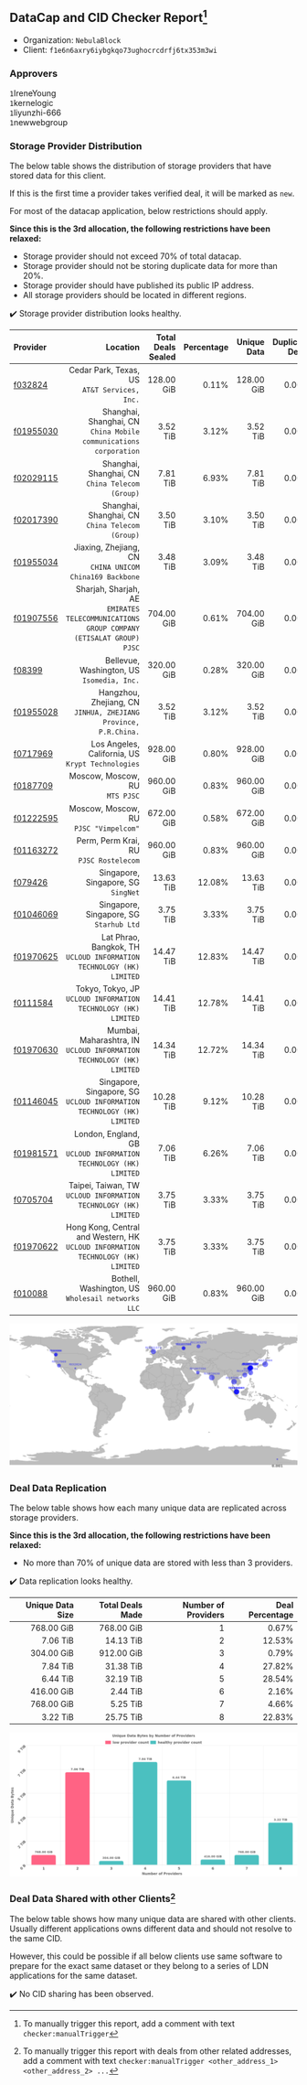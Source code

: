 ## DataCap and CID Checker Report[^1]
 - Organization: `NebulaBlock`
 - Client: `f1e6n6axry6iybgkqo73ughocrcdrfj6tx353m3wi`
### Approvers
`1`IreneYoung<br/>`1`kernelogic<br/>`1`liyunzhi-666<br/>`1`newwebgroup


### Storage Provider Distribution
The below table shows the distribution of storage providers that have stored data for this client.

If this is the first time a provider takes verified deal, it will be marked as `new`.

For most of the datacap application, below restrictions should apply.

**Since this is the 3rd allocation, the following restrictions have been relaxed:**
 - Storage provider should not exceed 70% of total datacap.
 - Storage provider should not be storing duplicate data for more than 20%.
 - Storage provider should have published its public IP address.
 - All storage providers should be located in different regions.

✔️ Storage provider distribution looks healthy.

| Provider                                              |                                                                                   Location | Total Deals Sealed | Percentage | Unique Data | Duplicate Deals |
| :---------------------------------------------------- | -----------------------------------------------------------------------------------------: | -----------------: | ---------: | ----------: | --------------: |
| [f032824](https://filfox.info/en/address/f032824)     |                                            Cedar Park, Texas, US<br/>`AT&T Services, Inc.` |         128.00 GiB |      0.11% |  128.00 GiB |           0.00% |
| [f01955030](https://filfox.info/en/address/f01955030) |                       Shanghai, Shanghai, CN<br/>`China Mobile communications corporation` |           3.52 TiB |      3.12% |    3.52 TiB |           0.00% |
| [f02029115](https://filfox.info/en/address/f02029115) |                                         Shanghai, Shanghai, CN<br/>`China Telecom (Group)` |           7.81 TiB |      6.93% |    7.81 TiB |           0.00% |
| [f02017390](https://filfox.info/en/address/f02017390) |                                         Shanghai, Shanghai, CN<br/>`China Telecom (Group)` |           3.50 TiB |      3.10% |    3.50 TiB |           0.00% |
| [f01955034](https://filfox.info/en/address/f01955034) |                                 Jiaxing, Zhejiang, CN<br/>`CHINA UNICOM China169 Backbone` |           3.48 TiB |      3.09% |    3.48 TiB |           0.00% |
| [f01907556](https://filfox.info/en/address/f01907556) | Sharjah, Sharjah, AE<br/>`EMIRATES TELECOMMUNICATIONS GROUP COMPANY (ETISALAT GROUP) PJSC` |         704.00 GiB |      0.61% |  704.00 GiB |           0.00% |
| [f08399](https://filfox.info/en/address/f08399)       |                                              Bellevue, Washington, US<br/>`Isomedia, Inc.` |         320.00 GiB |      0.28% |  320.00 GiB |           0.00% |
| [f01955028](https://filfox.info/en/address/f01955028) |                         Hangzhou, Zhejiang, CN<br/>`JINHUA, ZHEJIANG Province, P.R.China.` |           3.52 TiB |      3.12% |    3.52 TiB |           0.00% |
| [f0717969](https://filfox.info/en/address/f0717969)   |                                       Los Angeles, California, US<br/>`Krypt Technologies` |         928.00 GiB |      0.80% |  928.00 GiB |           0.00% |
| [f0187709](https://filfox.info/en/address/f0187709)   |                                                          Moscow, Moscow, RU<br/>`MTS PJSC` |         960.00 GiB |      0.83% |  960.00 GiB |           0.00% |
| [f01222595](https://filfox.info/en/address/f01222595) |                                                  Moscow, Moscow, RU<br/>`PJSC "Vimpelcom"` |         672.00 GiB |      0.58% |  672.00 GiB |           0.00% |
| [f01163272](https://filfox.info/en/address/f01163272) |                                                  Perm, Perm Krai, RU<br/>`PJSC Rostelecom` |         960.00 GiB |      0.83% |  960.00 GiB |           0.00% |
| [f079426](https://filfox.info/en/address/f079426)     |                                                     Singapore, Singapore, SG<br/>`SingNet` |          13.63 TiB |     12.08% |   13.63 TiB |           0.00% |
| [f01046069](https://filfox.info/en/address/f01046069) |                                                 Singapore, Singapore, SG<br/>`Starhub Ltd` |           3.75 TiB |      3.33% |    3.75 TiB |           0.00% |
| [f01970625](https://filfox.info/en/address/f01970625) |                    Lat Phrao, Bangkok, TH<br/>`UCLOUD INFORMATION TECHNOLOGY (HK) LIMITED` |          14.47 TiB |     12.83% |   14.47 TiB |           0.00% |
| [f0111584](https://filfox.info/en/address/f0111584)   |                          Tokyo, Tokyo, JP<br/>`UCLOUD INFORMATION TECHNOLOGY (HK) LIMITED` |          14.41 TiB |     12.78% |   14.41 TiB |           0.00% |
| [f01970630](https://filfox.info/en/address/f01970630) |                   Mumbai, Maharashtra, IN<br/>`UCLOUD INFORMATION TECHNOLOGY (HK) LIMITED` |          14.34 TiB |     12.72% |   14.34 TiB |           0.00% |
| [f01146045](https://filfox.info/en/address/f01146045) |                  Singapore, Singapore, SG<br/>`UCLOUD INFORMATION TECHNOLOGY (HK) LIMITED` |          10.28 TiB |      9.12% |   10.28 TiB |           0.00% |
| [f01981571](https://filfox.info/en/address/f01981571) |                       London, England, GB<br/>`UCLOUD INFORMATION TECHNOLOGY (HK) LIMITED` |           7.06 TiB |      6.26% |    7.06 TiB |           0.00% |
| [f0705704](https://filfox.info/en/address/f0705704)   |                        Taipei, Taiwan, TW<br/>`UCLOUD INFORMATION TECHNOLOGY (HK) LIMITED` |           3.75 TiB |      3.33% |    3.75 TiB |           0.00% |
| [f01970622](https://filfox.info/en/address/f01970622) |        Hong Kong, Central and Western, HK<br/>`UCLOUD INFORMATION TECHNOLOGY (HK) LIMITED` |           3.75 TiB |      3.33% |    3.75 TiB |           0.00% |
| [f010088](https://filfox.info/en/address/f010088)     |                                       Bothell, Washington, US<br/>`Wholesail networks LLC` |         960.00 GiB |      0.83% |  960.00 GiB |           0.00% |

<img src="https://raw.githubusercontent.com/data-preservation-programs/filplus-checker-assets/main/filecoin-project/filecoin-plus-large-datasets/issues/1531/1700114620846.png"/>

### Deal Data Replication
The below table shows how each many unique data are replicated across storage providers.


**Since this is the 3rd allocation, the following restrictions have been relaxed:**
- No more than 70% of unique data are stored with less than 3 providers.

✔️ Data replication looks healthy.

| Unique Data Size | Total Deals Made | Number of Providers | Deal Percentage |
| ---------------: | ---------------: | ------------------: | --------------: |
|       768.00 GiB |       768.00 GiB |                   1 |           0.67% |
|         7.06 TiB |        14.13 TiB |                   2 |          12.53% |
|       304.00 GiB |       912.00 GiB |                   3 |           0.79% |
|         7.84 TiB |        31.38 TiB |                   4 |          27.82% |
|         6.44 TiB |        32.19 TiB |                   5 |          28.54% |
|       416.00 GiB |         2.44 TiB |                   6 |           2.16% |
|       768.00 GiB |         5.25 TiB |                   7 |           4.66% |
|         3.22 TiB |        25.75 TiB |                   8 |          22.83% |

<img src="https://raw.githubusercontent.com/data-preservation-programs/filplus-checker-assets/main/filecoin-project/filecoin-plus-large-datasets/issues/1531/1700114621674.png"/>

### Deal Data Shared with other Clients[^3]
The below table shows how many unique data are shared with other clients.
Usually different applications owns different data and should not resolve to the same CID.

However, this could be possible if all below clients use same software to prepare for the exact same dataset or they belong to a series of LDN applications for the same dataset.

✔️ No CID sharing has been observed.

[^1]: To manually trigger this report, add a comment with text `checker:manualTrigger`

[^2]: Deals from those addresses are combined into this report as they are specified with `checker:manualTrigger`

[^3]: To manually trigger this report with deals from other related addresses, add a comment with text `checker:manualTrigger <other_address_1> <other_address_2> ...`

